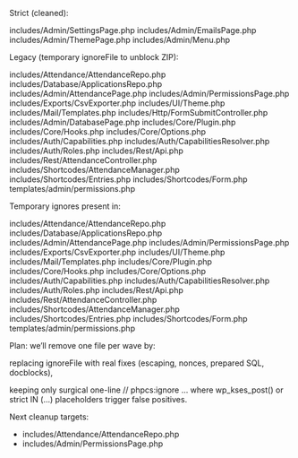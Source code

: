 Strict (cleaned):

includes/Admin/SettingsPage.php
includes/Admin/EmailsPage.php
includes/Admin/ThemePage.php
includes/Admin/Menu.php

Legacy (temporary ignoreFile to unblock ZIP):

includes/Attendance/AttendanceRepo.php
includes/Database/ApplicationsRepo.php
includes/Admin/AttendancePage.php
includes/Admin/PermissionsPage.php
includes/Exports/CsvExporter.php
includes/UI/Theme.php
includes/Mail/Templates.php
includes/Http/FormSubmitController.php
includes/Admin/DatabasePage.php
includes/Core/Plugin.php
includes/Core/Hooks.php
includes/Core/Options.php
includes/Auth/Capabilities.php
includes/Auth/CapabilitiesResolver.php
includes/Auth/Roles.php
includes/Rest/Api.php
includes/Rest/AttendanceController.php
includes/Shortcodes/AttendanceManager.php
includes/Shortcodes/Entries.php
includes/Shortcodes/Form.php
templates/admin/permissions.php

Temporary ignores present in:

includes/Attendance/AttendanceRepo.php
includes/Database/ApplicationsRepo.php
includes/Admin/AttendancePage.php
includes/Admin/PermissionsPage.php
includes/Exports/CsvExporter.php
includes/UI/Theme.php
includes/Mail/Templates.php
includes/Core/Plugin.php
includes/Core/Hooks.php
includes/Core/Options.php
includes/Auth/Capabilities.php
includes/Auth/CapabilitiesResolver.php
includes/Auth/Roles.php
includes/Rest/Api.php
includes/Rest/AttendanceController.php
includes/Shortcodes/AttendanceManager.php
includes/Shortcodes/Entries.php
includes/Shortcodes/Form.php
templates/admin/permissions.php

Plan:
we’ll remove one file per wave by:

replacing ignoreFile with real fixes (escaping, nonces, prepared SQL, docblocks),

keeping only surgical one-line // phpcs:ignore … where wp_kses_post() or strict IN (…) placeholders trigger false positives.

Next cleanup targets:
- includes/Attendance/AttendanceRepo.php
- includes/Admin/PermissionsPage.php
